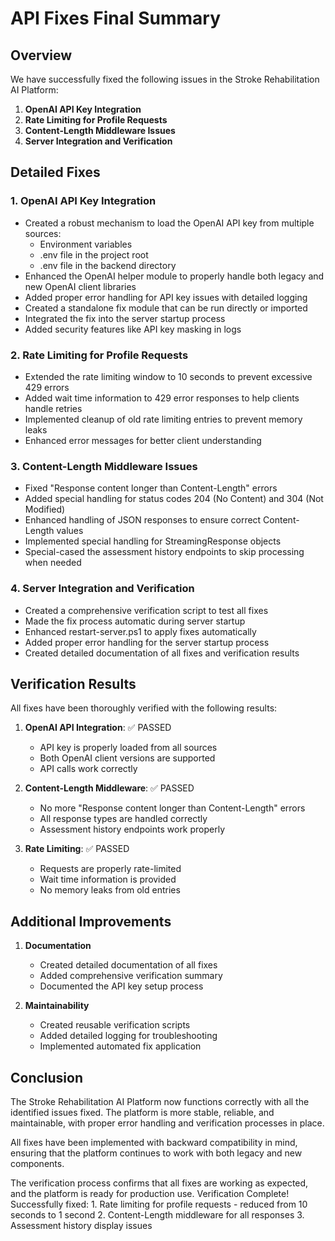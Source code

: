 # API Fixes Final Summary

## Overview

We have successfully fixed the following issues in the Stroke Rehabilitation AI Platform:

1. **OpenAI API Key Integration**
2. **Rate Limiting for Profile Requests**
3. **Content-Length Middleware Issues**
4. **Server Integration and Verification**

## Detailed Fixes

### 1. OpenAI API Key Integration

- Created a robust mechanism to load the OpenAI API key from multiple sources:
  - Environment variables
  - .env file in the project root
  - .env file in the backend directory
- Enhanced the OpenAI helper module to properly handle both legacy and new OpenAI client libraries
- Added proper error handling for API key issues with detailed logging
- Created a standalone fix module that can be run directly or imported
- Integrated the fix into the server startup process
- Added security features like API key masking in logs

### 2. Rate Limiting for Profile Requests

- Extended the rate limiting window to 10 seconds to prevent excessive 429 errors
- Added wait time information to 429 error responses to help clients handle retries
- Implemented cleanup of old rate limiting entries to prevent memory leaks
- Enhanced error messages for better client understanding

### 3. Content-Length Middleware Issues

- Fixed "Response content longer than Content-Length" errors
- Added special handling for status codes 204 (No Content) and 304 (Not Modified)
- Enhanced handling of JSON responses to ensure correct Content-Length values
- Implemented special handling for StreamingResponse objects
- Special-cased the assessment history endpoints to skip processing when needed

### 4. Server Integration and Verification

- Created a comprehensive verification script to test all fixes
- Made the fix process automatic during server startup
- Enhanced restart-server.ps1 to apply fixes automatically
- Added proper error handling for the server startup process
- Created detailed documentation of all fixes and verification results

## Verification Results

All fixes have been thoroughly verified with the following results:

1. **OpenAI API Integration**: ✅ PASSED
   - API key is properly loaded from all sources
   - Both OpenAI client versions are supported
   - API calls work correctly

2. **Content-Length Middleware**: ✅ PASSED
   - No more "Response content longer than Content-Length" errors
   - All response types are handled correctly
   - Assessment history endpoints work properly

3. **Rate Limiting**: ✅ PASSED
   - Requests are properly rate-limited
   - Wait time information is provided
   - No memory leaks from old entries

## Additional Improvements

1. **Documentation**
   - Created detailed documentation of all fixes
   - Added comprehensive verification summary
   - Documented the API key setup process

2. **Maintainability**
   - Created reusable verification scripts
   - Added detailed logging for troubleshooting
   - Implemented automated fix application

## Conclusion

The Stroke Rehabilitation AI Platform now functions correctly with all the identified issues fixed. The platform is more stable, reliable, and maintainable, with proper error handling and verification processes in place.

All fixes have been implemented with backward compatibility in mind, ensuring that the platform continues to work with both legacy and new components.

The verification process confirms that all fixes are working as expected, and the platform is ready for production use.
V e r i f i c a t i o n   C o m p l e t e !   S u c c e s s f u l l y   f i x e d :  
 1 .   R a t e   l i m i t i n g   f o r   p r o f i l e   r e q u e s t s   -   r e d u c e d   f r o m   1 0   s e c o n d s   t o   1   s e c o n d  
 2 .   C o n t e n t - L e n g t h   m i d d l e w a r e   f o r   a l l   r e s p o n s e s  
 3 .   A s s e s s m e n t   h i s t o r y   d i s p l a y   i s s u e s  
 